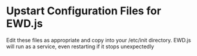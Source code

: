 # Upstart Configuration Files for EWD.js

Edit these files as appropriate and copy into your /etc/init directory.  EWD.js will
run as a service, even restarting if it stops unexpectedly

